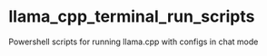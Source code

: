 # llama_cpp_terminal_run_scripts
Powershell scripts for running llama.cpp with configs in chat mode
